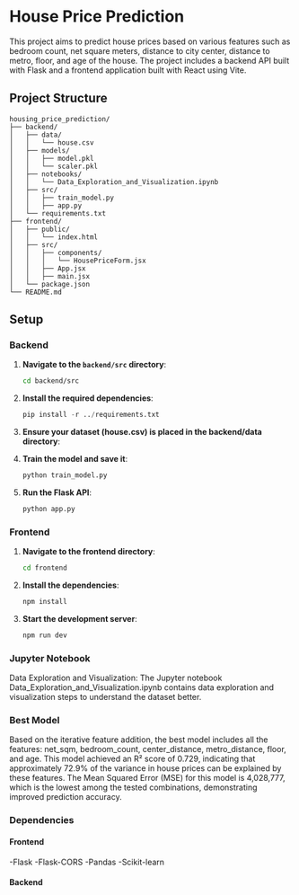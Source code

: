 # House Price Prediction

This project aims to predict house prices based on various features such as bedroom count, net square meters, distance to city center, distance to metro, floor, and age of the house. The project includes a backend API built with Flask and a frontend application built with React using Vite.

## Project Structure

```plaintext
housing_price_prediction/
├── backend/
│   ├── data/
│   │   └── house.csv
│   ├── models/
│   │   ├── model.pkl
│   │   └── scaler.pkl
│   ├── notebooks/
│   │   └── Data_Exploration_and_Visualization.ipynb
│   ├── src/
│   │   ├── train_model.py
│   │   ├── app.py
│   └── requirements.txt
├── frontend/
│   ├── public/
│   │   └── index.html
│   ├── src/
│   │   ├── components/
│   │   │   └── HousePriceForm.jsx
│   │   ├── App.jsx
│   │   ├── main.jsx
│   └── package.json
└── README.md
```

## Setup

### Backend

1. **Navigate to the `backend/src` directory**:
   ```bash
   cd backend/src
   ```
2. **Install the required dependencies**:
   ```python
   pip install -r ../requirements.txt
   ```
3. **Ensure your dataset (house.csv) is placed in the backend/data directory**:

4. **Train the model and save it**:

   ```python
   python train_model.py
   ```

5. **Run the Flask API**:
   ```python
   python app.py
   ```

### Frontend

1. **Navigate to the frontend directory**:

   ```bash
   cd frontend
   ```

2. **Install the dependencies**:

   ```bash
   npm install
   ```

3. **Start the development server**:

   ```bash
   npm run dev
   ```

### Jupyter Notebook

Data Exploration and Visualization: The Jupyter notebook Data_Exploration_and_Visualization.ipynb contains data exploration and visualization steps to understand the dataset better.

### Best Model

Based on the iterative feature addition, the best model includes all the features: net_sqm, bedroom_count, center_distance, metro_distance, floor, and age. This model achieved an R² score of 0.729, indicating that approximately 72.9% of the variance in house prices can be explained by these features. The Mean Squared Error (MSE) for this model is 4,028,777, which is the lowest among the tested combinations, demonstrating improved prediction accuracy.

### Dependencies

#### Frontend

-Flask
-Flask-CORS
-Pandas
-Scikit-learn

#### Backend
